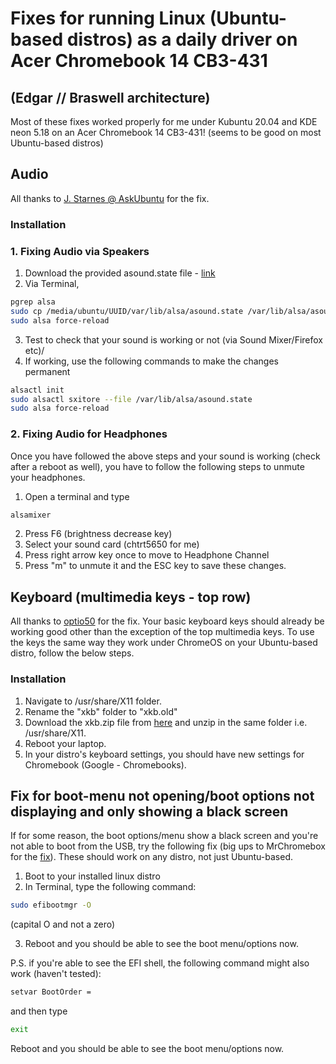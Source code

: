 # Fixes for running Linux (Ubuntu-based distros) as a daily driver on Acer Chromebook 14 CB3-431
## (Edgar // Braswell architecture)
Most of these fixes worked properly for me under Kubuntu 20.04 and KDE neon 5.18 on an Acer Chromebook 14 CB3-431! (seems to be good on most Ubuntu-based distros)

## Audio
All thanks to [J. Starnes @ AskUbuntu](https://askubuntu.com/questions/974073/no-audio-on-acer-chromebook-14-under-ubuntu-17-10) for the fix. 

### Installation
### 1. Fixing Audio via Speakers
1. Download the provided asound.state file - [link](https://github.com/rgvxlens/EDGAR-Linux-Audio-Fix/blob/master/asound.state)
2. Via Terminal,
```bash
pgrep alsa
sudo cp /media/ubuntu/UUID/var/lib/alsa/asound.state /var/lib/alsa/asound.state
sudo alsa force-reload
````
3. Test to check that your sound is working or not (via Sound Mixer/Firefox etc)/
4. If working, use the following commands to make the changes permanent
```bash
alsactl init
sudo alsactl sxitore --file /var/lib/alsa/asound.state
sudo alsa force-reload
```
### 2. Fixing Audio for Headphones
Once you have followed the above steps and your sound is working (check after a reboot as well), you have to follow the following steps to unmute your headphones.
1. Open a terminal and type
```bash
alsamixer
```
2. Press F6 (brightness decrease key)
3. Select your sound card (chtrt5650 for me)
4. Press right arrow key once to move to Headphone Channel
5. Press "m" to unmute it and the ESC key to save these changes.


## Keyboard (multimedia keys - top row)
All thanks to [optio50](https://github.com/optio50/ChromeBook-Keyboard-xkb) for the fix. 
Your basic keyboard keys should already be working good other than the exception of the top multimedia keys. To use the keys the same way they work under ChromeOS on your Ubuntu-based distro, follow the below steps.
### Installation
1. Navigate to /usr/share/X11 folder.
2. Rename the "xkb" folder to "xkb.old"
3. Download the xkb.zip file from [here](https://github.com/rgvxlens/EDGAR-Linux-Audio-Fix/blob/master/xkb.zip) and unzip in the same folder i.e. /usr/share/X11.
4. Reboot your laptop.
5. In your distro's keyboard settings, you should have new settings for Chromebook (Google - Chromebooks).

## Fix for boot-menu not opening/boot options not displaying and only showing a black screen
If for some reason, the boot options/menu show a black screen and you're not able to boot from the USB, try the following fix (big ups to MrChromebox for the [fix](https://www.reddit.com/r/coreboot/comments/fwl6wv/black_screen_when_selecting_boot_menu_or_boot/)). These should work on any distro, not just Ubuntu-based.
1. Boot to your installed linux distro 
2. In Terminal, type the following command:
```bash
sudo efibootmgr -O
```
(capital O and not a zero)

3. Reboot and you should be able to see the boot menu/options now.


P.S. if you're able to see the EFI shell, the following command might also work (haven't tested):
```bash
setvar BootOrder =
```
and then type
```bash
exit
```
Reboot and you should be able to see the boot menu/options now.
